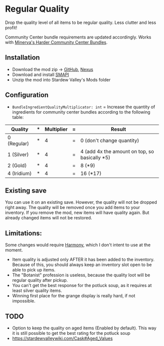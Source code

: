 ﻿# Regular Quality

Drop the quality level of all items to be regular quality. Less clutter and less profit!

Community Center bundle requirements are updated accordingly.
Works with [Minerva's Harder Community Center Bundles](https://www.moddrop.com/stardew-valley/mods/580704).

## Installation

- Download the mod zip ->
	[GitHub](https://github.com/desto-git/sdv-mods/releases),
	[Nexus](https://www.nexusmods.com/stardewvalley/mods/5090/)
- Download and install [SMAPI](https://smapi.io/)
- Unzip the mod into Stardew Valley's Mods folder

## Configuration

- `BundleIngredientQualityMultiplicator: int` = Increase the quantity of ingredients for community center bundles according to the following table:

Quality     | * | Multiplier | = | Result
----------- | - | ---------- | - | ------
0 (Regular) | * | 4          | = | 0 (don't change quantity)
1 (Silver)  | * | 4          | = | 4 (add 4x the amount on top, so basically *5)
2 (Gold)    | * | 4          | = | 8 (*9)
4 (Iridium) | * | 4          | = | 16 (*17)

## Existing save

You can use it on an existing save. However, the quality will not be dropped right away.
The quality will be removed once you add items to your inventory.
If you remove the mod, new items will have quality again. But already changed items will not be restored.

## Limitations:

Some changes would require [Harmony](https://stardewvalleywiki.com/Modding:Modder_Guide/APIs/Harmony),
which I don't intent to use at the moment.

- Item quality is adjusted only AFTER it has been added to the inventory.
	Because of this, you should always keep an inventory slot open to be able to pick up items.
- The "Botanist" profession is useless, because the quality loot will be regular quality after pickup.
- You can't get the best response for the potluck soup, as it requires at least silver quality items.
- Winning first place for the grange display is really hard, if not impossible.

## TODO
- Option to keep the quality on aged items (Enabled by default).
	This way it is still possible to get the best rating for the potluck soup
- https://stardewvalleywiki.com/Cask#Aged_Values